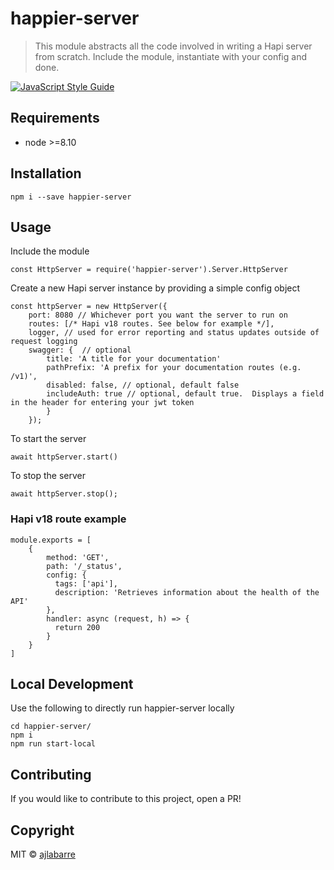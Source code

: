 # happier-server

> This module abstracts all the code involved in writing a Hapi server from scratch. Include the module, instantiate with your config and done.

[![JavaScript Style Guide](https://img.shields.io/badge/code_style-standard-brightgreen.svg)](https://standardjs.com)

## Requirements
* node >=8.10

## Installation
```
npm i --save happier-server
```

## Usage
Include the module
```
const HttpServer = require('happier-server').Server.HttpServer
```

Create a new Hapi server instance by providing a simple config object
```
const httpServer = new HttpServer({
    port: 8080 // Whichever port you want the server to run on
    routes: [/* Hapi v18 routes. See below for example */],
    logger, // used for error reporting and status updates outside of request logging
    swagger: {  // optional
        title: 'A title for your documentation'
        pathPrefix: 'A prefix for your documentation routes (e.g. /v1)',
        disabled: false, // optional, default false
        includeAuth: true // optional, default true.  Displays a field in the header for entering your jwt token
        }
    });
```

To start the server
```
await httpServer.start()
```
    
To stop the server
```
await httpServer.stop();
```

### Hapi v18 route example
```
module.exports = [
    {
        method: 'GET',
        path: '/_status',
        config: {
          tags: ['api'],
          description: 'Retrieves information about the health of the API'
        },
        handler: async (request, h) => {
          return 200
        }
    }
]
```

## Local Development
Use the following to directly run happier-server locally

```
cd happier-server/
npm i
npm run start-local
```

## Contributing
If you would like to contribute to this project, open a PR!
    
## Copyright

MIT © [ajlabarre](https://github.com/ajlabarre)